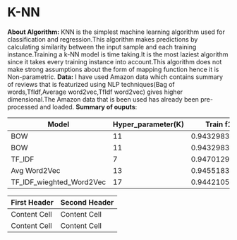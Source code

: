 # K-NN
**About Algorithm:**
KNN is the simplest machine learning algorithm used for classification and regression.This algorithm makes predictions by calculating similarity between the input sample and each training instance.Training a k-NN model is time taking.It is the most laziest algorithm since it takes every training instance into account.This algorithm does not make strong assumptions about the form of mapping function hence it is Non-parametric.
**Data:**
I have used Amazon data which contains summary of reviews that is featurized using NLP techniques(Bag of words,TfIdf,Average word2vec,TfIdf word2vec) gives higher dimensional.The Amazon data that is been used has already been pre-processed and loaded.
**Summary of ouputs**:  

|          Model           | Hyper_parameter(K) |   Train f1-score   |   Test f1-score    |
| ------------- | ------------- |------------- | ------------- |
|           BOW            |         11         | 0.9432983198569234 | 0.9433562731604023 |
|           BOW            |         11         | 0.9432983198569234 | 0.9433562731604023 | 
|          TF_IDF          |         7          | 0.9470129738238505 | 0.9471684672919388 |
|       Avg Word2Vec       |         13         | 0.9455183640248245 | 0.9461533884690903 | 
| TF_IDF_wieghted_Word2Vec |         17         | 0.9442105797027945 | 0.9458898832454218 | 

| First Header  | Second Header |
| ------------- | ------------- |
| Content Cell  | Content Cell  |
| Content Cell  | Content Cell  |

